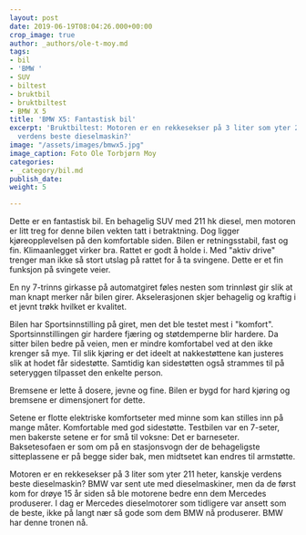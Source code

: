 ```yaml
---
layout: post
date: 2019-06-19T08:04:26.000+00:00
crop_image: true
author: _authors/ole-t-moy.md
tags:
- bil
- 'BMW '
- SUV
- biltest
- bruktbil
- bruktbiltest
- BMW X 5
title: 'BMW X5: Fantastisk bil'
excerpt: 'Bruktbiltest: Motoren er en rekkesekser på 3 liter som yter 211 heter, kanskje
  verdens beste dieselmaskin?'
image: "/assets/images/bmwx5.jpg"
image_caption: Foto Ole Torbjørn Moy
categories:
- _category/bil.md
publish_date: 
weight: 5

---
```

Dette er en fantastisk bil. En behagelig SUV med 211 hk diesel, men motoren er litt treg for denne bilen vekten tatt i betraktning. Dog ligger kjøreopplevelsen på den komfortable siden. Bilen er retningsstabil, fast og fin. Klimaanlegget virker bra. Rattet er godt å holde i. Med "aktiv drive" trenger man ikke så stort utslag på rattet for å ta svingene. Dette er et fin funksjon på svingete veier.

En ny 7-trinns girkasse på automatgiret føles nesten som trinnløst gir slik at man knapt merker når bilen girer. Akselerasjonen skjer behagelig og kraftig i et jevnt trøkk hvilket er kvalitet.

Bilen har Sportsinnstilling på giret, men det ble testet mest i "komfort". Sportsinnstillingen gir hardere fjæring og støtdemperne blir hardere. Da sitter bilen bedre på veien, men er mindre komfortabel ved at den ikke krenger så mye. Til slik kjøring er det ideelt at nakkestøttene kan justeres slik at hodet får sidestøtte. Samtidig kan sidestøtten også strammes til på seteryggen tilpasset den enkelte person.

Bremsene er lette å dosere, jevne og fine. Bilen er bygd for hard kjøring og bremsene er dimensjonert for dette.

Setene er flotte elektriske komfortseter med minne som kan stilles inn på mange måter. Komfortable med god sidestøtte. Testbilen var en 7-seter, men bakerste setene er for små til voksne: Det er barneseter. Baksetesofaen er som om på en stasjonsvogn der de behageligste sitteplassene er på begge sider bak, men midtsetet kan endres til armstøtte.

Motoren er en rekkesekser på 3 liter som yter 211 heter, kanskje verdens beste dieselmaskin? BMW var sent ute med dieselmaskiner, men da de først kom for drøye 15 år siden så ble motorene bedre enn dem Mercedes produserer. I dag er Mercedes dieselmotorer som tidligere var ansett som de beste, ikke på langt nær så gode som dem BMW nå produserer. BMW har denne tronen nå.